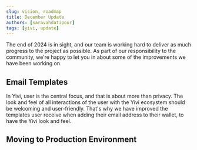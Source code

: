 ```yaml
---
slug: vision, roadmap
title: December Update
authors: [saravahdatipour]
tags: [yivi, update]
---
```


The end of 2024 is in sight, and our team is working hard to deliver as much progress to the project as possible. As part of our responsibility to the community, we're happy to let you in about some of the improvements we have been working on. 


## Email Templates
In Yivi, user is the central focus, and that is about more than privacy. The look and feel of all interactions 
of the user with the Yivi ecosystem should be welcoming and user-friendly. 
That's why we have improved the templates user receive when adding their email address to their wallet, to have the Yivi look and feel.



## Moving to Production Environment